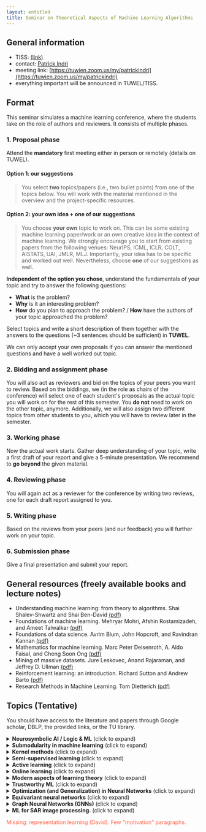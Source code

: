 ```yaml
---
layout: entitled
title: Seminar on Theoretical Aspects of Machine Learning Algorithms
---
```


## General information

- TISS: [(link)](https://tiss.tuwien.ac.at/course/courseDetails.xhtml?dswid=2138&dsrid=904&courseNr=194118&semester=2022W&locale=en)
- contact: [Patrick Indri](mailto:patrick.indri@tuwien.ac.at)
- meeting link: [https://tuwien.zoom.us/my/patrickindri](https://tuwien.zoom.us/my/patrickindri)
- everything important will be announced in TUWEL/TISS.


## Format
This seminar simulates a machine learning conference, where the students take on the role of authors and reviewers. It consists of multiple phases. 

### 1. Proposal phase

Attend the **mandatory** first meeting either in person or remotely (details on TUWEL).

#### Option 1: our suggestions
 > You select **two** topics/papers (i.e., two bullet points) from one of the topics below. You will work with the material mentioned in the overview and the project-specific resources.   


#### Option 2: your own idea + one of our suggestions
 > You choose **your own** topic to work on. This can be some existing machine learning paper/work or an own creative idea in the context of machine learning. We strongly encourage you to start from existing papers from the following venues: NeurIPS, ICML, ICLR, COLT, AISTATS, UAI, JMLR, MLJ. Importantly, your idea has to be specific and worked out well. Nevertheless, choose **one** of our suggestions as well.
 
 
**Independent of the option you chose**, understand the fundamentals of your topic and try to answer the following questions:

- **What** is the problem?
- **Why** is it an interesting problem?
- **How** do you plan to approach the problem? /
**How** have the authors of your topic approached the problem?

Select topics and write a short description of them together with the answers to the questions (~3 sentences should be sufficient) in **TUWEL**.

We can only accept your own proposals if you can answer the mentioned questions and have a well worked out topic.

### 2. Bidding and assignment phase
You will also act as reviewers and bid on the topics of your peers you want to review. Based on the biddings, we (in the role as chairs of the conference) will select one of each student's proposals as the actual topic you will work on for the rest of this semester. You **do not** need to work on the other topic, anymore. Additionally, we will also assign two different topics from other students to you, which you will have to review later in the semester. 

### 3. Working phase
Now the actual work starts. Gather deep understanding of your topic, write a first draft of your report and give a 5-minute presentation. We recommend to **go beyond** the given material.

### 4. Reviewing phase
You will again act as a reviewer for the conference by writing two reviews, one for each draft report assigned to you.

### 5. Writing phase
Based on the reviews from your peers (and our feedback) you will further work on your topic. 

### 6. Submission phase
Give a final presentation and submit your report.

## General resources (freely available books and lecture notes)

- Understanding machine learning: from theory to algorithms. Shai Shalev-Shwartz and Shai Ben-David [(pdf)](https://www.cs.huji.ac.il/~shais/UnderstandingMachineLearning/copy.html)
- Foundations of machine learning. Mehryar Mohri, Afshin Rostamizadeh, and Ameet Talwalkar [(pdf)](https://cs.nyu.edu/~mohri/mlbook/)
- Foundations of data science. Avrim Blum, John Hopcroft, and Ravindran Kannan [(pdf)](https://www.cs.cornell.edu/jeh/book.pdf)
- Mathematics for machine learning. Marc Peter Deisenroth, A. Aldo Faisal, and Cheng Soon Ong [(pdf)](https://mml-book.github.io/)
- Mining of massive datasets. Jure Leskovec, Anand Rajaraman, and Jeffrey D. Ullman [(pdf)](http://infolab.stanford.edu/~ullman/mmds/book0n.pdf)
- Reinforcement learning: an introduction. Richard Sutton and Andrew Barto [(pdf)](http://incompleteideas.net/book/the-book.html)
- Research Methods in Machine Learning. Tom Dietterich [(pdf)](http://web.engr.oregonstate.edu/~tgd/talks/new-in-ml-2019.pdf)

## Topics (Tentative)
You should have access to the literature and papers through Google scholar, DBLP, the provided links, or the TU library.


<details>
  <summary><b>Neurosymbolic AI / Logic & ML</b> (click to expand)</summary>
  
<p style="color:tomato;">Missing motivation</p>

<p>Overview:</p>
<ul>
<li>Neurosymbolic AI: The 3rd Wave, 2020 (A. Garcez, L. Lamb)</li>
<li>Neural-Symbolic Cognitive Reasoning, 2009 (A. Garcez, L. Lamb)</li>
</ul>
<p>Papers and topics:</p>
<ul>
<li>find your own topic :) (a starting point can be the survey from L. De Raedt, S. Dumancic, R. Manhaeve, G. Marra. "From Statistical Relational to Neuro-Symbolic Artificial Intelligence", 2020)</li>
<li>SAT solving using deep learning
<ul>
<li>D. Selsam, M. Lamm, B. Bünz, P. Liang, D. Dill, L. de Moura. "Learning a SAT Solver from Single-Bit Supervision", 2019</li>
<li>V. Kurin, S. Godil, S. Whiteson, B. Catanzaro. "Improving SAT Solver Heuristics with Graph Networks and Reinforcement Learning", 2019</li>
<li>J. You, H. Wu, C. Barrett, R. Ramanujan, J. Leskovec. "G2SAT: Learning to Generate SAT Formulas", 2019</li>
</ul>
</li>
</ul>

</details>

<details>
  <summary><b>Submodularity in machine learning</b> (click to expand)</summary>
  
<p>Motivation: Submodularity is a property of set functions similar to convexity for real-valued functions. It allows to build strong machine learning algorithms for sub-task such as sketching, coresets, data distillation, and data subset selection. Moreover, it is useful for clustering, active and semi-supervised learning.</p>

<p>Overview:</p>
<ul>
<li>chapter 1-3 of "Learning with submodular functions: a convex optimization perspective" by Francis Bach, 2013.</li>
<li>introduction to submodularity in machine learning: Stefanie Jegelka - MLSS 2017  <a href="https://www.youtube.com/watch?v=umA8QzY5C54">(youtube-link)</a></li>
</ul>
<p>Papers and topics:</p>
<ul>
<li>submodularity in data subset selection and active learning (Wei, et al. "Submodularity in data subset selection and active learning." ICML 2015)</li>
<li>robust submodular observation selection (Krause, et al. "Robust submodular observation selection." Journal of machine learning research 2008)</li>
<li>submodular function maximization (Krause and Golovin. "Submodular function maximization." 2014)</li>
<li>graph cuts for image segmentation (Blum and Chawla. "Learning from labeled and unlabeled data using graph mincuts." ICML 2001 <strong>and</strong> Jegelka and Bilmes. "Submodularity beyond submodular energies: coupling edges in graph cuts." CVPR 2011)</li>
<li>learning submodular functions (Balcan and Harvey. "Learning submodular functions." ACM symposium on theory of computing 2011)</li>
<li>batch active learning using submodular optimization (Chen and Krause. "Near-optimal batch mode active learning and adaptive submodular optimization." ICML 2013)</li>
</ul>

</details>


<details>
  <summary><b>Kernel methods</b> (click to expand)</summary>
  
<p>Motivation: Kernels generalise linear classifiers to linear functions in a (potentially infinite dimensional) feature space. They are the foundation of various popular machine learning algorithms like the kernel SVM and kernel PCA.</p>

<p>Overview:</p>
<ul>
<li>chapters 1 and 2 of "Learning with kernels" by Bernhard Schölkopf and Alex Smola, 2002 <a href="http://agbs.kyb.tuebingen.mpg.de/lwk/">(pdf)</a></li>
<li>introduction to kernels: Bernhard Schölkopf - MLSS 2013 <a href="https://www.youtube.com/watch?v=uzWgB1VO9xQ">(youtube-link)</a></li>
</ul>
<p>Papers and topics:</p>
<ul>
<li>Nyström method (Drineas and Mahoney. "On the Nyström method for approximating a Gram matrix for improved kernel-based learning." Journal of machine learning research 2005 <strong>and</strong> Kumar, et al. "Sampling methods for the Nyström method." Journal of machine learning research 2012)</li>
<li>Nyström method with kernel k-means++ samples as landmarks (Drineas and Mahoney. "On the Nyström method for approximating a Gram matrix for improved kernel-based learning." Journal of machine learning research 2005 <strong>and</strong> Oglic and Gärtner. "Nyström method with kernel k-means++ samples as landmarks."  ICML 2017)</li>
<li>random features (Rahimi and Recht. "Random features for large-scale kernel machines." NIPS 2007 <strong>and</strong> Le, et al. "Fastfood: approximate kernel expansions in loglinear time." ICML 2013)</li>
<li>neural tangent kernel (Jacot, et al. "Neural tangent kernel: convergence and generalization in neural networks." NIPS 2018)</li>
</ul>

</details>


<details>
  <summary><b>Semi-supervised learning</b> (click to expand)</summary>
  
<p>Motivation: Semi-supervised learning uses labelled and to be able to train classifiers with fewer labels. This is useful in applications where unlabelled data is abundant, yet labels are scarce, such as node classification in social networks, drug discovery, and autonomous driving.</p>

<p>Overview:</p>
<ul>
<li>first chapter/introduction of "Semi-supervised learning" (SSL) by Olivier Chapelle, Bernhard Schölkopf, and Alexander Zien, 2006 <a href="http://olivier.chapelle.cc/ssl-book/ssl_toc.pdf">(pdf)</a></li>
<li>introduction to semi-supervised learning: Tom Mitchell - Carnegie Mellon University 2011 <a href="https://www.youtube.com/watch?v=OMRlnKupsXM">(youtube-link)</a></li>
</ul>
<p>Papers and topics:</p>
<ul>
<li>transductive support vector machines (chapter 6 in SSL by Thorsten Joachims)</li>
<li>large-margin semi-supervised learning (Wang, et al. "On efficient large margin semisupervised learning: method and theory." Journal of machine learning research 2009)</li>
<li>PAC model for semi-supervised learning (chapter 22 of SSL by Maria-Florina Balcan and Avrim Blum)</li>
<li>generalization error bounds (Rigollet. "Generalization error bounds in semi-supervised classification under the cluster assumption." Journal of machine learning research 2007)</li>
<li>regularization and semi-supervised learning on graphs (Belkin, et al. "Regularization and semi-supervised learning on large graphs." COLT 2004)</li>
<li>manifold regularization (Belkin, et al. "Manifold regularization: A geometric framework for learning from labeled and unlabeled examples." Journal of machine learning research 2006)</li>
</ul>

</details>

<details>
  <summary><b>Active learning</b> (click to expand)</summary>
  
<p>Motivation: In active learning, the learning algorithm is allowed to select the data points it wants to see labelled, for example, where it is most uncertain. The goal is to reduce the labelling effort. This is useful in applications where unlabelled data is abundant, yet labels are scarce, such as node classification in social networks, drug discovery, and autonomous driving.</p>

<p>Overview:</p>
<ul>
<li>chapter 1 "Automating inquiry" of Burr Settles' "Active learning" book, 2012.</li>
<li>introduction and recent research: Rob Nowak and Steve Hanneke - ICML 2019 tutorial <a href="https://youtube.videoken.com/embed/0TADiY7iPAc">(youtube-link)</a></li>
</ul>
<p>Papers and topics:</p>
<ul>
<li>active learning with graph cuts (Blum and Chawla. "Learning from labeled and unlabeled data using graph mincuts." ICML 2001 <strong>and</strong> Guillory and Bilmes. "Label selection on graphs." NIPS 2009):</li>
<li>agnostic/noisy active learning (Balcan, et al. "Agnostic active learning." Journal of computer and system sciences 2009 <strong>and</strong> Beygelzimer, et al. "Importance weighted active learning.")</li>
<li>active nearest-neighbour learning (Kontorovich, et al. "Active nearest-neighbor learning in metric spaces." Journal of machine learning research 2017)</li>
<li>active learning on trees and graphs (Cesa-Bianchi, et al. "Active learning on trees and graphs", COLT 2013)</li>
<li>shortest-path-based active learning (Dasarathy, et al. "S2: an efficient graph based active learning algorithm with application to nonparametric classification." COLT 2015)</li>
</ul>

</details>

<details>
  <summary><b>Online learning</b> (click to expand)</summary>
  
<p>Motivation: While standard supervised learning assumes that we have access to some static fixed dataset, often in practice the data arrives in a stream. This is the subject of online learning (not meant in the internet online sense, but rather as streaming/incremental). Here, we often drop standard sampling assumptions and instead study worst-case behaviour (regret).</p>

<p>Overview:</p>
<ul>
<li>chapter 1 of "A modern introduction to online learning" by Francesco Orabona, 2020.</li>
<li>introduction to online learning (iterative learning / streaming settings): Nicolò Cesa-Bianchi - Mediterranean Machine Learning school 2021 <a href="https://www.youtube.com/watch?v=M6DNMESf5Xk">(youtube-link)</a></li>
</ul>
<p>Papers and topics:</p>
<ul>
<li>weighed majority and Littlestone dimension (Littlestone and Warmuth. "The weighted majority algorithm." Information and computation 1994 <strong>and</strong> Littlestone "Learning quickly when irrelevant attributes abound: A new linear-threshold algorithm." Machine Learning 1988).</li>
<li>online (sub-)gradient descent (chapter 2-4 of "A modern introduction to online learning", Francesco Orabona, 2020)</li>
<li>bandits and expert advice (introduction and chapter 1,5,6 of "Introduction to multi-armed bandits", Aleksandrs Slivkins, 2019)</li>
<li>(online) learning with partial orders (Gärtner and  Garriga. "The cost of learning directed cuts." ECML 2007 <strong>and</strong> Missura and Gärtner. "Predicting dynamic difficulty." NIPS 2011)</li>
</ul>

</details>



<details>
  <summary><b>Modern aspects of learning theory</b> (click to expand)</summary>
  
<p>Motivation: Learning theory studies computational and algorithmic aspects of machine learning algorithms to prove guarantees such as sample complexity bounds. This important to understand and devise novel learning algorithms. In recent years, many long-standing open questions in learning theory have been answered.</p>

<p>Overview:</p>
<ul>
<li>Olivier Bousquet Stéphane Boucheron, and Gábor Lugosi: "Introduction to Statistical Learning Theory" 2003.</li>
<li>Chapters 1-6 of "Understanding machine learning" </li>
<li> "Extending Generalization Theory Towards Addressing Modern Challenges in ML" by Shay Moran, talk at the HUJI ML Club, 2021 <a href="https://www.youtube.com/watch?v=E6Umv6XBJck">(youtube-link)</a></li>
<li> (Basic material) Statistical Machine Learning by Ulrike von Luxburg (we recommend part 38-41) <a href="https://www.youtube.com/playlist?list=PL05umP7R6ij2XCvrRzLokX6EoHWaGA2cC">(youtube playlist)</a></li>
</ul>
<p>Papers and topics:</p>
<ul>
<li>partial concept classes (Alon, et al., "A theory of PAC learnability of partial concept classes", unpublished arXiv:2107.08444)</li>
<li>tight bounds (Bousquet, et al., "Proper learning, Helly number, and an optimal SVM bound" COLT 2020)</li>
<li>universal learning (Bousquet, et al., "A theory of universal learning" STOC 2021)</li>
<li>sample compression schemes (Moran, et al., "Sample compression schemes for VC classes" Journal of the ACM 2016).</li>
</ul>
</details>


<details>
  <summary><b>Trustworthy ML</b> (click to expand)</summary>
  
<p>Motivation: Machine learning systems are ubiquitous and it is necessary to make sure they behave as intended. In particular, trustworthiness can be achieved by means of privacy-preserving, robust, and explainable algorithms.</p>
  
<p>Overview:</p>
<ul>
  <li>General: What does it mean for ML to be trustworthy? <a href="https://www.youtube.com/watch?v=UpGgIqLhaqo">(youtube-link)</a></li>
  <li>General: Trustworthy ML (Kush R. Varshney) <a href="http://www.trustworthymachinelearning.com/">(link)</a> </li>
  <li>Differential privacy: Chapter 2 of: Dwork, Cynthia, and Aaron Roth. "The algorithmic foundations of differential privacy." Found. Trends Theor. Comput. Sci. 9.3-4 2014 </li>
  <li>Explainability: Došilović, Filip Karlo, Mario Brčić, and Nikica Hlupić. "Explainable artificial intelligence: A survey." MIPRO 2018</li>
</ul>
<p>Papers and topics:</p>
<ul>
  <li>differential privacy and deep learning (Chen, Xiangyi, Steven Z. Wu, and Mingyi Hong. "Understanding gradient clipping in private SGD: A geometric perspective." NeurIPS 2020)</li>
  <li>(extensions of) gaussian mechanism (Balle, Borja, and Yu-Xiang Wang. "Improving the gaussian mechanism for differential privacy: Analytical calibration and optimal denoising." International Conference on Machine Learning. PMLR, 2018)</li>
  <li>high-dimensional mean estimation which is robust and private (Narayanan, Shyam, Vahab Mirrokni, and Hossein Esfandiari. "Tight and Robust Private Mean Estimation with Few Users." ICML. PMLR, 2022.)</li>
  <li>nonlinear classifiers (Montavon, Grégoire, et al. "Explaining nonlinear classification decisions with deep taylor decomposition." Pattern recognition, 2017)</li>
</ul>

</details>


<details>
  <summary><b>Optimization (and Generalization) in Neural Networks</b> (click to expand)</summary>
  
<p style="color:tomato;">Missing motivation</p>

<p>Overview:</p>
<ul>
  <li>A. Globerson: How SGD Can Succeed Despite Non-Convexity and Over-Parameterization <a href="https://simons.berkeley.edu/sites/default/files/docs/9983/simonsjune18.pdf">(slides)</a></li>
</ul>
<p>Papers and topics:</p>
<ul>
  <li>generalization bounds for deep neural networks (G.K. Dziugaite, D.M. Roy, "Computing Nonvacuous Generalization Bounds for Deep (Stochastic) Neural Networks with Many More Parameters than Training Data", 2017)</li>
  <li>why SGD avoids overfitting and finds global minima (A. Brutzkus et al: "SGD Learns Over-parameterized Networks that Provably Generalize on Linearly Separable Data", 2017)</li>
  <li>connectivity of the optimisation landscape (A. Shevchenko, M. Mondelli. "Landscape Connectivity and Dropout Stability of SGD Solutions for Over-parameterized Neural Networks", 2020)</li>
  <li>connection between flatness of loss curve and generalisation (H. Petzka et al. "Relative Flatness and Generalization", 2021)</li>
  <li>choose one or more papers listed on page 14 in the above mentioned <a href="https://simons.berkeley.edu/sites/default/files/docs/9983/simonsjune18.pdf">slides</a> :)</li>
</ul>
</details>

<details>
  <summary><b>Equivariant neural networks</b> (click to expand)</summary>
  
<p>Motivation: Many datastructures have an innate structure that our neural networks should respect. For example the output of a graph neural networks should not change if we permute the vertices (permutation equivariance/invariance).</p>

<p>Overview:</p>
<ul>
<li>chapter 8 "equivariant neural networks" of "Deep learning for molecules and materials" by Andrew D. White, 2021. <a href="https://whitead.github.io/dmol-book/dl/Equivariant.html">(pdf)</a>.</li>
<li>introduction to equivariance: Taco Cohen and Risi Kondor - Neurips 2020 Tutorial (first half) <a href="https://slideslive.com/38943570/equivariant-networks">(slideslive-link)</a></li>
</ul>
<p>Papers and topics:</p>
<ul>
<li>neural network that can learn on sets (Zaheer, et al. "Deep sets." NeurIPS 2017)</li>
<li>learning equivariance from data (Zhou, et al. "Meta-learning symmetries by reparameterization." ICLR 2021)</li>
</ul>

</details>



<details>
  <summary><b>Graph Neural Networks (GNNs)</b> (click to expand)</summary>
  
<p>Motivation: Graphs are a very general structure and can be applied to many areas: molecules and developing medicine, geographical maps, spread of diseases. They can be used to model physical systems and solve partial differential equations. Even images and text can be seen as a special case of graphs. Thus it makes sense to develop neural networks that can work with graphs. GNNs have strong connections to many classical computer science topics (algorithmics, logic, ...) while also making use of neural networks. This  means that work on GNN can be very theoretical, applied or anything in between.</p>

<p>Overview:</p>
<ul>
<li>Sanchez-Lengeling et al. , A Gentle Introduction to Graph Neural Networks, distill.pub 2021</li>
<li>Veličković, Intro to graph neural networks (ML Tech Talks): https://www.youtube.com/watch?v=8owQBFAHw7E  2021</li>
</ul>

<p>Papers and projects:</p>

<ul>
<li>Algorithm representation learning:</li>
<ul>
  <li>(overview of) algorithm representation learning (Veličković et al., The CLRS Algorithmic Reasoning Benchmark, ICML 2022)</li>
  <li>Dudzik and Veličković , Graph Neural Networks are Dynamic Programmers, arXiv 2022: they prove a connection between GNNs and dynamic programs</li>
</ul>
<li>Graph Transformer</li>
<ul>
  <li>transformer architecture on graphs (Kreuzer et al., Rethinking Graph Transformers with Spectral Attention, NeurIPS 2021)</li>
  <li>overview of different architectures in practice (Rampášek et al, Recipe for a General, Powerful, Scalable Graph Transformer, arXiv 2022)</li>
</ul>
<li>Combinatorial Optimization</li>
<ul>
  <li>GNNs for combinatorial problems (Sato et al, Approximation Ratios of Graph Neural Networks for Combinatorial Problems, NeurIPS 2019)</li>
</ul>
</ul>

</details>


<details>
  <summary><b>ML for SAR image processing.</b> (click to expand)</summary>
  
<p>Motivation: Synthetic Aperture Radar (SAR) is an active microwave imaging system that provides high-resolution images day and night under all weather conditions. It has been widely used in many practical applications, such as environment, crop monitoring, and disaster detection. Using best-suited machine learning algorithms to derive useful information from these data is essential.</p>

<p>Overview:</p>
<ul>
<li>Chapter 2 “Spaceborne Synthetic Aperture Radar: Principles, Data Access, and Basic Processing Techniques” of Franz Meyer’s “SAR Handbook” book, 2019.</li>
<li>“A Tutorial on Synthetic Aperture Radar” (IEEE Geoscience and remote sensing magazine 2013) by A. Moreira, et al.</li>
</ul>
<p>Papers and topics:</p>
<ul>
<li>SAR Classification (Miller, et al. “Graph-based Active Learning for Semi-supervised Classification of SAR Data.” 2022)</li>
<li>SAR Features (Zhang, et al. “Sparse Feature Clustering Network for Unsupervised SAR Image Change Detection.” IEEE Transactions on Geoscience and Remote Sensing 2022)</li>
<li>SAR Despckling (Gu, et al. “A Two-Component Deep Learning Network for SAR Image Denoising.” IEEE Access 2021)</li>
<li>SAR Despckling (Yuan, et al. “Blind SAR Image Despeckling Using Self-Supervised Dense Dilated Convolutional Neural Network.” 2019)</li>
<li>SAR Features (Jiang ,et al. “Unsupervised Deep Sparse Features Extraction for SAR Image Segmentation.” IEEE Transactions on Geoscience and Remote Sensing 2022)</li>
</ul>

</details>

<p style="color:tomato;">Missing: representation learning (David). Few "motivation" paragraphs.</p>
